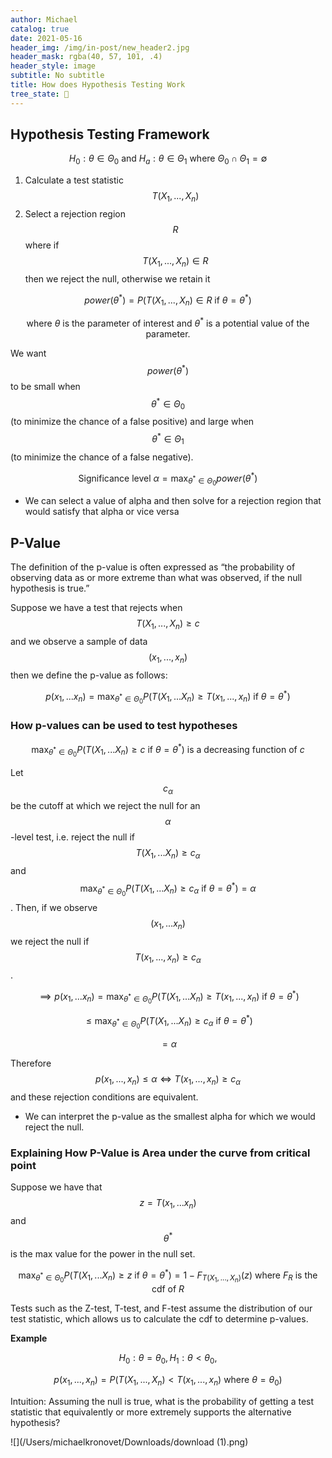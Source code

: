 ```yaml
---
author: Michael
catalog: true
date: 2021-05-16
header_img: /img/in-post/new_header2.jpg
header_mask: rgba(40, 57, 101, .4)
header_style: image
subtitle: No subtitle
title: How does Hypothesis Testing Work
tree_state: 🌱
---
```


## Hypothesis Testing Framework

$$H_0 : \theta \in \Theta_0 \text{ and } H_a : \theta \in \Theta_1 \text{ where } \Theta_0 \cap \Theta_1 = \emptyset$$

1. Calculate a test statistic  $$T(X_1,...,X_n)$$
2. Select a rejection region $$R$$ where if $$T(X_1,...,X_n) \in R$$ then we reject the null, otherwise we retain it

$$power(θ^*) = P(T(X_1,...,X_n) \in R \text{ if } θ=θ^*)$$

$$\text{ where } \theta \text{ is the parameter of interest and } \theta^* \text{ is a potential value of the parameter.}$$

We want $$power(\theta^*)$$ to be small when $$\theta^* \in \Theta_0$$  (to minimize the chance of a false positive) and large when $$\theta^* \in \Theta_1$$ (to minimize the chance of a false negative).

$$\text{Significance level } \alpha = \max_{\theta^* \in \Theta_0} power(\theta^*)$$

- We can select a value of alpha and then solve for a rejection region that would satisfy that alpha or vice versa

## P-Value

The definition of the p-value is often expressed as “the probability of observing data as or more extreme than what was observed, if the null hypothesis is true.”

Suppose we have a test that rejects when $$T(X_1,...,X_n) \geq c$$ and we observe a sample of data $$(x_1,...,x_n)$$ then we define the p-value as follows:

$$p(x_1,...x_n) = \max_{\theta^* \in \Theta_0} P(T(X_1,...X_n) \geq T(x_1,...,x_n) \text{ if } \theta = \theta^*)$$

### How p-values can be used to test hypotheses

$$\max_{\theta^* \in \Theta_0} P(T(X_1,...X_n) \geq c \text{ if } \theta = \theta^*) \text{ is a decreasing function of } c$$

Let $$c_{\alpha}$$ be the cutoff at which we reject the null for an $$\alpha$$-level test, i.e. reject the null if $$T(X_1,...X_n) \geq c_{\alpha}$$ and $$\max_{\theta^* \in \Theta_0} P(T(X_1,...X_n) \geq c_{\alpha} \text{ if } \theta = \theta^*)=\alpha$$. Then, if we observe $$(x_1,...x_n)$$ we reject the null if $$T(x_1,...,x_n) \geq c_{\alpha}$$.

$$ \implies p(x_1,...x_n) = \max_{\theta^* \in \Theta_0} P(T(X_1,...X_n) \geq T(x_1,...,x_n) \text{ if } \theta = \theta^*)$$

$$\leq \max_{\theta^* \in \Theta_0} P(T(X_1,...X_n) \geq c_{\alpha} \text{ if } \theta = \theta^*)$$

$$= \alpha$$

Therefore $$p(x_1,...,x_n) \leq \alpha \iff T(x_1,...,x_n) \geq c_{\alpha}$$ and these rejection conditions are equivalent.

- We can interpret the p-value as the smallest alpha for which we would reject the null.

### Explaining How P-Value is Area under the curve from critical point

Suppose we have that $$z = T(x_1,...x_n)$$ and $$\theta^*$$ is the max value for the power in the null set.

$$\max_{\theta^* \in \Theta_0} P(T(X_1,...X_n) \geq z \text{ if } \theta = \theta^*) = 1 - F_{T(X_1,...,X_n)}(z) \text{ where } F_{R} \text{ is the cdf of } R$$

Tests such as the Z-test, T-test, and F-test assume the distribution of our test statistic, which allows us to calculate the cdf to determine p-values.

**Example**

$$H_0: \theta = \theta_0, H_1: \theta < \theta_0,$$

$$p(x_1,...,x_n) = P(T(X_1,...,X_n) < T(x_1,...,x_n) \text{ where } \theta=\theta_0)$$

Intuition: Assuming the null is true, what is the probability of getting a test statistic that equivalently or more extremely supports the alternative hypothesis?

![](/Users/michaelkronovet/Downloads/download (1).png)
